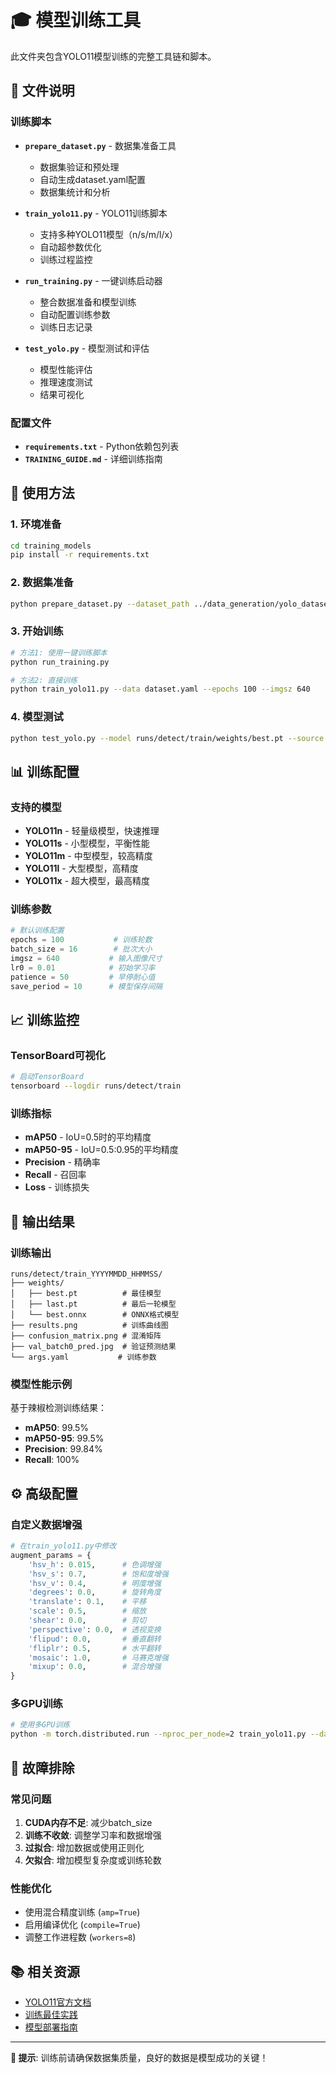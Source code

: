 # 🎓 模型训练工具

此文件夹包含YOLO11模型训练的完整工具链和脚本。

## 📁 文件说明

### 训练脚本
- **`prepare_dataset.py`** - 数据集准备工具
  - 数据集验证和预处理
  - 自动生成dataset.yaml配置
  - 数据集统计和分析

- **`train_yolo11.py`** - YOLO11训练脚本
  - 支持多种YOLO11模型（n/s/m/l/x）
  - 自动超参数优化
  - 训练过程监控

- **`run_training.py`** - 一键训练启动器
  - 整合数据准备和模型训练
  - 自动配置训练参数
  - 训练日志记录

- **`test_yolo.py`** - 模型测试和评估
  - 模型性能评估
  - 推理速度测试
  - 结果可视化

### 配置文件
- **`requirements.txt`** - Python依赖包列表
- **`TRAINING_GUIDE.md`** - 详细训练指南

## 🚀 使用方法

### 1. 环境准备
```bash
cd training_models
pip install -r requirements.txt
```

### 2. 数据集准备
```bash
python prepare_dataset.py --dataset_path ../data_generation/yolo_dataset_your_name
```

### 3. 开始训练
```bash
# 方法1: 使用一键训练脚本
python run_training.py

# 方法2: 直接训练
python train_yolo11.py --data dataset.yaml --epochs 100 --imgsz 640
```

### 4. 模型测试
```bash
python test_yolo.py --model runs/detect/train/weights/best.pt --source test_images/
```

## 📊 训练配置

### 支持的模型
- **YOLO11n** - 轻量级模型，快速推理
- **YOLO11s** - 小型模型，平衡性能
- **YOLO11m** - 中型模型，较高精度
- **YOLO11l** - 大型模型，高精度
- **YOLO11x** - 超大模型，最高精度

### 训练参数
```python
# 默认训练配置
epochs = 100           # 训练轮数
batch_size = 16        # 批次大小
imgsz = 640           # 输入图像尺寸
lr0 = 0.01            # 初始学习率
patience = 50         # 早停耐心值
save_period = 10      # 模型保存间隔
```

## 📈 训练监控

### TensorBoard可视化
```bash
# 启动TensorBoard
tensorboard --logdir runs/detect/train
```

### 训练指标
- **mAP50** - IoU=0.5时的平均精度
- **mAP50-95** - IoU=0.5:0.95的平均精度
- **Precision** - 精确率
- **Recall** - 召回率
- **Loss** - 训练损失

## 🎯 输出结果

### 训练输出
```
runs/detect/train_YYYYMMDD_HHMMSS/
├── weights/
│   ├── best.pt          # 最佳模型
│   ├── last.pt          # 最后一轮模型
│   └── best.onnx        # ONNX格式模型
├── results.png          # 训练曲线图
├── confusion_matrix.png # 混淆矩阵
├── val_batch0_pred.jpg  # 验证预测结果
└── args.yaml           # 训练参数
```

### 模型性能示例
基于辣椒检测训练结果：
- **mAP50**: 99.5%
- **mAP50-95**: 99.5%
- **Precision**: 99.84%
- **Recall**: 100%

## ⚙️ 高级配置

### 自定义数据增强
```python
# 在train_yolo11.py中修改
augment_params = {
    'hsv_h': 0.015,      # 色调增强
    'hsv_s': 0.7,        # 饱和度增强
    'hsv_v': 0.4,        # 明度增强
    'degrees': 0.0,      # 旋转角度
    'translate': 0.1,    # 平移
    'scale': 0.5,        # 缩放
    'shear': 0.0,        # 剪切
    'perspective': 0.0,  # 透视变换
    'flipud': 0.0,       # 垂直翻转
    'fliplr': 0.5,       # 水平翻转
    'mosaic': 1.0,       # 马赛克增强
    'mixup': 0.0,        # 混合增强
}
```

### 多GPU训练
```bash
# 使用多GPU训练
python -m torch.distributed.run --nproc_per_node=2 train_yolo11.py --data dataset.yaml
```

## 🔧 故障排除

### 常见问题
1. **CUDA内存不足**: 减少batch_size
2. **训练不收敛**: 调整学习率和数据增强
3. **过拟合**: 增加数据或使用正则化
4. **欠拟合**: 增加模型复杂度或训练轮数

### 性能优化
- 使用混合精度训练 (`amp=True`)
- 启用编译优化 (`compile=True`)
- 调整工作进程数 (`workers=8`)

## 📚 相关资源

- [YOLO11官方文档](https://docs.ultralytics.com/)
- [训练最佳实践](https://docs.ultralytics.com/guides/training-tips/)
- [模型部署指南](https://docs.ultralytics.com/guides/deployment/)

---
**🎯 提示**: 训练前请确保数据集质量，良好的数据是模型成功的关键！ 